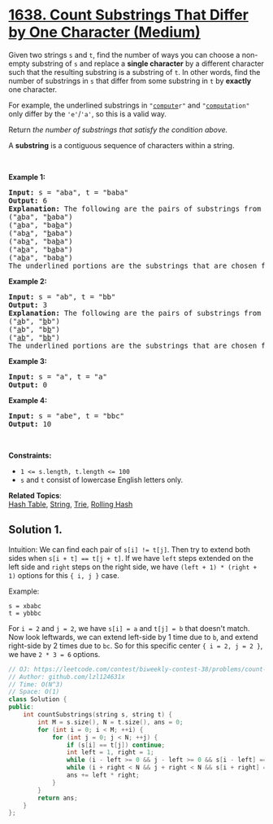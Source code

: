 # [1638. Count Substrings That Differ by One Character (Medium)](https://leetcode.com/problems/count-substrings-that-differ-by-one-character/)

<p>Given two strings <code>s</code> and <code>t</code>, find the number of ways you can choose a non-empty substring of <code>s</code> and replace a <strong>single character</strong> by a different character such that the resulting substring is a substring of <code>t</code>. In other words, find the number of substrings in <code>s</code> that differ from some substring in <code>t</code> by <strong>exactly</strong> one character.</p>

<p>For example, the underlined substrings in <code>"<u>compute</u>r"</code> and <code>"<u>computa</u>tion"</code> only differ by the <code>'e'</code>/<code>'a'</code>, so this is a valid way.</p>

<p>Return <em>the number of substrings that satisfy the condition above.</em></p>

<p>A <strong>substring</strong> is a contiguous sequence of characters within a string.</p>

<p>&nbsp;</p>
<p><strong>Example 1:</strong></p>

<pre><strong>Input:</strong> s = "aba", t = "baba"
<strong>Output:</strong> 6
<strong>Explanation: </strong>The following are the pairs of substrings from s and t that differ by exactly 1 character:
("<u>a</u>ba", "<u>b</u>aba")
("<u>a</u>ba", "ba<u>b</u>a")
("ab<u>a</u>", "<u>b</u>aba")
("ab<u>a</u>", "ba<u>b</u>a")
("a<u>b</u>a", "b<u>a</u>ba")
("a<u>b</u>a", "bab<u>a</u>")
The underlined portions are the substrings that are chosen from s and t.
</pre>
​​<strong>Example 2:</strong>

<pre><strong>Input:</strong> s = "ab", t = "bb"
<strong>Output:</strong> 3
<strong>Explanation: </strong>The following are the pairs of substrings from s and t that differ by 1 character:
("<u>a</u>b", "<u>b</u>b")
("<u>a</u>b", "b<u>b</u>")
("<u>ab</u>", "<u>bb</u>")
​​​​The underlined portions are the substrings that are chosen from s and t.
</pre>
<strong>Example 3:</strong>

<pre><strong>Input:</strong> s = "a", t = "a"
<strong>Output:</strong> 0
</pre>

<p><strong>Example 4:</strong></p>

<pre><strong>Input:</strong> s = "abe", t = "bbc"
<strong>Output:</strong> 10
</pre>

<p>&nbsp;</p>
<p><strong>Constraints:</strong></p>

<ul>
	<li><code>1 &lt;= s.length, t.length &lt;= 100</code></li>
	<li><code>s</code> and <code>t</code> consist of lowercase English letters only.</li>
</ul>


**Related Topics**:  
[Hash Table](https://leetcode.com/tag/hash-table/), [String](https://leetcode.com/tag/string/), [Trie](https://leetcode.com/tag/trie/), [Rolling Hash](https://leetcode.com/tag/rolling-hash/)

## Solution 1.

Intuition: We can find each pair of `s[i] != t[j]`. Then try to extend both sides when `s[i + t] == t[j + t]`. If we have `left` steps extended on the left side and `right` steps on the right side, we have `(left + 1) * (right + 1)` options for this `{ i, j }` case.

Example:

```
s = xbabc
t = ybbbc
```

For `i = 2` and `j = 2`, we have `s[i] = a` and `t[j] = b` that doesn't match. Now look leftwards, we can extend left-side by 1 time due to `b`, and extend right-side by 2 times due to `bc`. So for this specific center `{ i = 2, j = 2 }`, we have `2 * 3 = 6` options.

```cpp
// OJ: https://leetcode.com/contest/biweekly-contest-38/problems/count-substrings-that-differ-by-one-character/
// Author: github.com/lzl124631x
// Time: O(N^3)
// Space: O(1)
class Solution {
public:
    int countSubstrings(string s, string t) {
        int M = s.size(), N = t.size(), ans = 0;
        for (int i = 0; i < M; ++i) {
            for (int j = 0; j < N; ++j) {
                if (s[i] == t[j]) continue;
                int left = 1, right = 1;
                while (i - left >= 0 && j - left >= 0 && s[i - left] == t[j - left]) ++left;
                while (i + right < N && j + right < N && s[i + right] == t[j + right]) ++right;
                ans += left * right;
            }
        }
        return ans;
    }
};
```